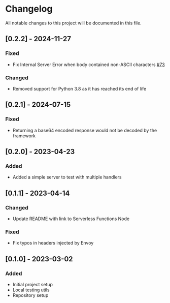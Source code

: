 # Changelog

All notable changes to this project will be documented in this file.

<!-- The format is based on [Keep a Changelog](https://keepachangelog.com/en/1.0.0/),
and this project adheres to [Semantic Versioning](https://semver.org/spec/v2.0.0.html). -->

## [0.2.2] - 2024-11-27

### Fixed

- Fix Internal Server Error when body contained non-ASCII characters [#73](https://github.com/scaleway/serverless-functions-python/issues/73)

### Changed

- Removed support for Python 3.8 as it has reached its end of life

## [0.2.1] - 2024-07-15

### Fixed

- Returning a base64 encoded response would not be decoded by the framework

## [0.2.0] - 2023-04-23

### Added

- Added a simple server to test with multiple handlers

## [0.1.1] - 2023-04-14

### Changed

- Update README with link to Serverless Functions Node

### Fixed

- Fix typos in headers injected by Envoy

## [0.1.0] - 2023-03-02

### Added

- Initial project setup
- Local testing utils
- Repository setup
